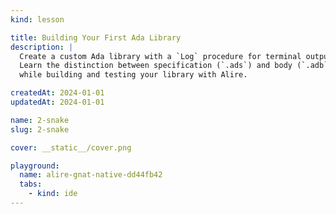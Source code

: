 ```yaml
---
kind: lesson

title: Building Your First Ada Library
description: |
  Create a custom Ada library with a `Log` procedure for terminal output. 
  Learn the distinction between specification (`.ads`) and body (`.adb`) files 
  while building and testing your library with Alire.

createdAt: 2024-01-01
updatedAt: 2024-01-01

name: 2-snake
slug: 2-snake

cover: __static__/cover.png

playground:
  name: alire-gnat-native-dd44fb42
  tabs:
    - kind: ide
---
```

